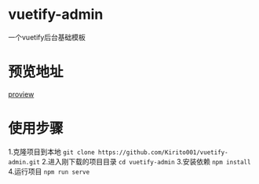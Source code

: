 # vuetify-admin
一个vuetify后台基础模板
# 预览地址
<a href="http://fhluo.gitee.io/vuetify-admin" target="_blank">proview</a>
# 使用步骤
1.克隆项目到本地
`git clone https://github.com/Kirito001/vuetify-admin.git`
2.进入刚下载的项目目录
`cd vuetify-admin`
3.安装依赖
`npm install`
4.运行项目
`npm run serve`
